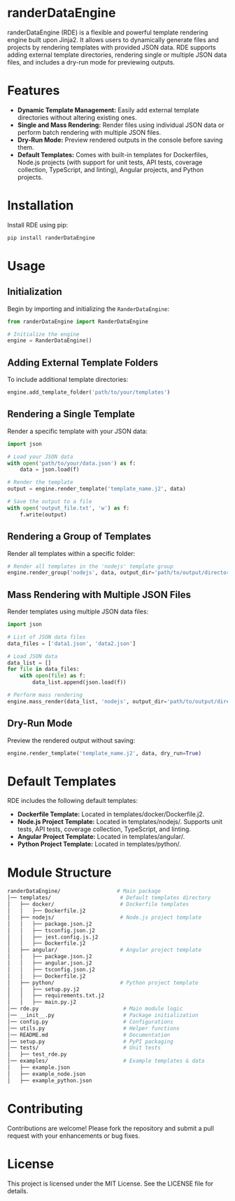 # randerDataEngine
randerDataEngine (RDE) is a flexible and powerful template rendering engine built upon Jinja2. It allows users to dynamically generate files and projects by rendering templates with provided JSON data. RDE supports adding external template directories, rendering single or multiple JSON data files, and includes a dry-run mode for previewing outputs.

# Features
- **Dynamic Template Management:** Easily add external template directories without altering existing ones.
- **Single and Mass Rendering:** Render files using individual JSON data or perform batch rendering with multiple JSON files.
- **Dry-Run Mode:** Preview rendered outputs in the console before saving them.
- **Default Templates:** Comes with built-in templates for Dockerfiles, Node.js projects (with support for unit tests, API tests, coverage collection, TypeScript, and linting), Angular projects, and Python projects.

# Installation
Install RDE using pip:
``` python
pip install randerDataEngine
```

# Usage
## Initialization
Begin by importing and initializing the `RanderDataEngine`:
``` python
from randerDataEngine import RanderDataEngine

# Initialize the engine
engine = RanderDataEngine()
```

## Adding External Template Folders
To include additional template directories:
``` python
engine.add_template_folder('path/to/your/templates')
```

## Rendering a Single Template
Render a specific template with your JSON data:
``` python
import json

# Load your JSON data
with open('path/to/your/data.json') as f:
    data = json.load(f)

# Render the template
output = engine.render_template('template_name.j2', data)

# Save the output to a file
with open('output_file.txt', 'w') as f:
    f.write(output)
```

## Rendering a Group of Templates
Render all templates within a specific folder:
``` python
# Render all templates in the 'nodejs' template group
engine.render_group('nodejs', data, output_dir='path/to/output/directory')
```

## Mass Rendering with Multiple JSON Files
Render templates using multiple JSON data files:
``` python
import json

# List of JSON data files
data_files = ['data1.json', 'data2.json']

# Load JSON data
data_list = []
for file in data_files:
    with open(file) as f:
        data_list.append(json.load(f))

# Perform mass rendering
engine.mass_render(data_list, 'nodejs', output_dir='path/to/output/directory')
```

## Dry-Run Mode
Preview the rendered output without saving:
``` python
engine.render_template('template_name.j2', data, dry_run=True)
```

# Default Templates
RDE includes the following default templates:
- **Dockerfile Template:** Located in templates/docker/Dockerfile.j2.
- **Node.js Project Template:** Located in templates/nodejs/. Supports unit tests, API tests, coverage collection, TypeScript, and linting.
- **Angular Project Template:** Located in templates/angular/.
- **Python Project Template:** Located in templates/python/.

# Module Structure
``` bash
randerDataEngine/                  # Main package
│── templates/                      # Default templates directory
│   ├── docker/                     # Dockerfile templates
│   │   ├── Dockerfile.j2
│   ├── nodejs/                     # Node.js project template
│   │   ├── package.json.j2
│   │   ├── tsconfig.json.j2
│   │   ├── jest.config.js.j2
│   │   ├── Dockerfile.j2
│   ├── angular/                    # Angular project template
│   │   ├── package.json.j2
│   │   ├── angular.json.j2
│   │   ├── tsconfig.json.j2
│   │   ├── Dockerfile.j2
│   ├── python/                     # Python project template
│   │   ├── setup.py.j2
│   │   ├── requirements.txt.j2
│   │   ├── main.py.j2
│── rde.py                           # Main module logic
│── __init__.py                      # Package initialization
│── config.py                        # Configurations
│── utils.py                         # Helper functions
│── README.md                        # Documentation
│── setup.py                         # PyPI packaging
│── tests/                           # Unit tests
│   ├── test_rde.py
│── examples/                        # Example templates & data
│   ├── example.json
│   ├── example_node.json
│   ├── example_python.json
```

# Contributing
Contributions are welcome! Please fork the repository and submit a pull request with your enhancements or bug fixes.

# License
This project is licensed under the MIT License. See the LICENSE file for details.
